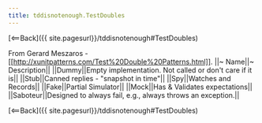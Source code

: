 ```yaml
---
title: tddisnotenough.TestDoubles
---
```

[<==Back]({{ site.pagesurl}}/tddisnotenough#TestDoubles)

From Gerard Meszaros - [[http://xunitpatterns.com/Test%20Double%20Patterns.html]].
||~ Name||~ Description||
||Dummy||Empty implementation. Not called or don't care if it is||
||Stub||Canned replies - "snapshot in time"||
||Spy||Watches and Records||
||Fake||Partial Simulator||
||Mock||Has & Validates expectations||
||Saboteur||Designed to always fail, e.g., always throws an exception.||

[<==Back]({{ site.pagesurl}}/tddisnotenough#TestDoubles)
